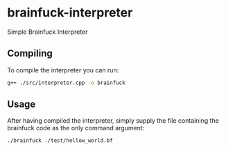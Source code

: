 # brainfuck-interpreter
Simple Brainfuck Interpreter

## Compiling
To compile the interpreter you can run:
```bash
g++ ./src/interpreter.cpp -o brainfuck
```

## Usage
After having compiled the interpreter, simply supply the file containing the brainfuck code as the only command argument:
```bash
./brainfuck ./test/hellow_world.bf
```

